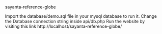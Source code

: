 sayanta-reference-globe

Import the database/demo.sql file in your mysql database to run it.
Change the Database connection string inside api/db.php
Run the website by visiting this link http://localhost/sayanta-reference-globe/ 